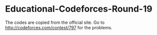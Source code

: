 # Educational-Codeforces-Round-19
The codes are copied from the official site.
Go to http://codeforces.com/contest/797 for the problems.
